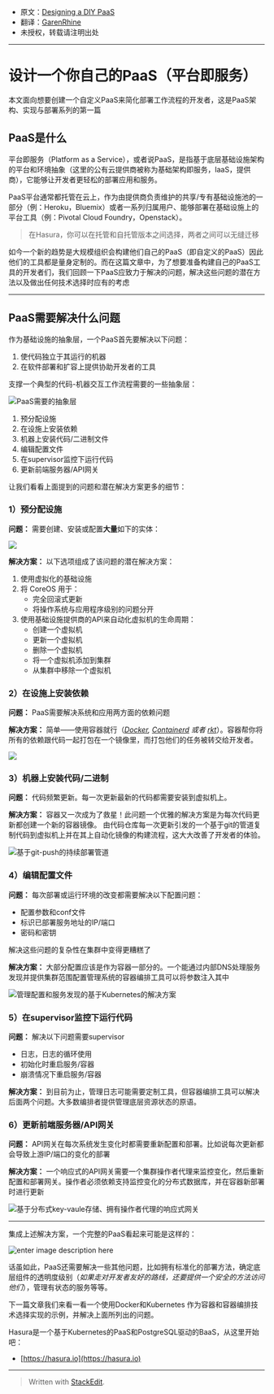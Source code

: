 - 原文：[Designing a DIY PaaS](https://medium.com/@sandipd/designing-a-paas-platform-as-a-service-add1e3519b5)
- 翻译：[GarenRhine](http://ghost.garenfeather.cn/author/garenrhine/)
- 未授权，转载请注明出处


----------


# 设计一个你自己的PaaS（平台即服务）

本文面向想要创建一个自定义PaaS来简化部署工作流程的开发者，这是PaaS架构、实现与部署系列的第一篇  

<!--more-->

## PaaS是什么

平台即服务（Platform as a Service），或者说PaaS，是指基于底层基础设施架构的平台和环境抽象（这里的公有云提供商被称为基础架构即服务，IaaS，提供商），它能够让开发者更轻松的部署应用和服务。

PaaS平台通常都托管在云上，作为由提供商负责维护的共享/专有基础设施池的一部分（例：Heroku，Bluemix）或者一系列归属用户、能够部署在基础设施上的平台工具（例：Pivotal Cloud Foundry，Openstack）。

> 在Hasura，你可以在托管和自托管版本之间选择，两者之间可以无缝迁移

如今一个新的趋势是大规模组织会构建他们自己的PaaS（即自定义的PaaS）因此他们的工具都是量身定制的。而在这篇文章中，为了想要准备构建自己的PaaS工具的开发者们，我们回顾一下PaaS应致力于解决的问题，解决这些问题的潜在方法以及做出任何技术选择时应有的考虑


----------


## PaaS需要解决什么问题

作为基础设施的抽象层，一个PaaS首先要解决以下问题：

 1. 使代码独立于其运行的机器
 2. 在软件部署和扩容上提供协助开发者的工具

支撑一个典型的代码-机器交互工作流程需要的一些抽象层：

![PaaS需要的抽象层](https://cdn-images-1.medium.com/max/600/1*8vuFxeKbDqNjtgXDDokfXQ.png)

 1. 预分配设施
 2. 在设施上安装依赖
 3. 机器上安装代码/二进制文件
 4. 编辑配置文件
 5. 在supervisor监控下运行代码
 6. 更新前端服务器/API网关

让我们看看上面提到的问题和潜在解决方案更多的细节：

### 1）预分配设施

**问题：** 需要创建、安装或配置**大量**如下的实体：

![](https://cdn-images-1.medium.com/max/800/1*NHZCpZNdM1l_xcEVIWLMng.png)

**解决方案：** 以下选项组成了该问题的潜在解决方案：

 1. 使用虚拟化的基础设施
 2. 将 CoreOS 用于：
	 - 完全回滚式更新
	 - 将操作系统与应用程序级别的问题分开
 3. 使用基础设施提供商的API来自动化虚拟机的生命周期：
	- 创建一个虚拟机
	- 更新一个虚拟机
	- 删除一个虚拟机
	- 将一个虚拟机添加到集群
	- 从集群中移除一个虚拟机

### 2）在设施上安装依赖

**问题：**  PaaS需要解决系统和应用两方面的依赖问题

**解决方案：** 简单——使用容器就行（[_Docker_](https://www.docker.com/)_,_ [_Containerd_](https://containerd.io/) _或者_ [_rkt_](https://coreos.com/rkt)）。容器帮你将所有的依赖跟代码一起打包在一个镜像里，而打包他们的任务被转交给开发者。

![](https://cdn-images-1.medium.com/max/800/1*e6k8G58FhyzVc6KDM_LF4Q.png)

### 3）机器上安装代码/二进制

**问题：**  代码频繁更新。每一次更新最新的代码都需要安装到虚拟机上。

**解决方案：** 容器又一次成为了救星！此问题一个优雅的解决方案是为每次代码更新都创建一个新的容器镜像。 由代码仓库每一次更新引发的一个基于git的管道复制代码到虚拟机上并在其上自动化镜像的构建流程，这大大改善了开发者的体验。

![基于`git-push`的持续部署管道](https://cdn-images-1.medium.com/max/800/1*C7MFyQW9bYic7NYVgqnnVg.png)

### 4）编辑配置文件

**问题：**  每次部署或运行环境的改变都需要解决以下配置问题：

- 配置参数和conf文件
- 标识已部署服务地址的IP/端口
- 密码和密钥

解决这些问题的复杂性在集群中变得更糟糕了

**解决方案：** 大部分配置应该是作为容器一部分的。一个能通过内部DNS处理服务发现并提供集群范围配置管理系统的容器编排工具可以将参数注入其中

![管理配置和服务发现的基于Kubernetes的解决方案](https://cdn-images-1.medium.com/max/800/1*DbBsQkoZeXs9H8HD4eCLVw.png)

### 5）在supervisor监控下运行代码

**问题：**  解决以下问题需要supervisor

- 日志，日志的循环使用
- 初始化时重启服务/容器
- 崩溃情况下重启服务/容器

**解决方案：** 到目前为止，管理日志可能需要定制工具，但容器编排工具可以解决后面两个问题。大多数编排者提供管理底层资源状态的原语。

### 6）更新前端服务器/API网关

**问题：**  API网关在每次系统发生变化时都需要重新配置和部署。比如说每次更新都会导致上游IP/端口的变化的部署

**解决方案：** 一个响应式的API网关需要一个集群操作者代理来监控变化，然后重新配置和部署网关。操作者必须依赖支持监控变化的分布式数据库，并在容器新部署时进行更新

![基于分布式key-vaule存储、拥有操作者代理的响应式网关](https://cdn-images-1.medium.com/max/600/1*bfMlVBgq8QeayAONwpllNQ.png)

----------

集成上述解决方案，一个完整的PaaS看起来可能是这样的：

![enter image description here](https://cdn-images-1.medium.com/max/1000/1*ZC1Wrt3k5DveHmxtsmkn_g.png)

话虽如此，PaaS还需要解决一些其他问题，比如拥有标准化的部署方法，确定底层组件的透明度级别（*如果走对开发者友好的路线，还要提供一个安全的方法访问他们*），管理有状态的服务等等。

下一篇文章我们来看一看一个使用Docker和Kubernetes 作为容器和容器编排技术选择实现的示例，并解决上面所列出的问题。

Hasura是一个基于Kubernetes的PaaS和PostgreSQL驱动的BaaS，从这里开始吧：

- [https://hasura.io](https://hasura.io)


----------


> Written with [StackEdit](https://stackedit.io/).
<!--stackedit_data:
eyJoaXN0b3J5IjpbLTEzMjE2MzAwNTRdfQ==
-->